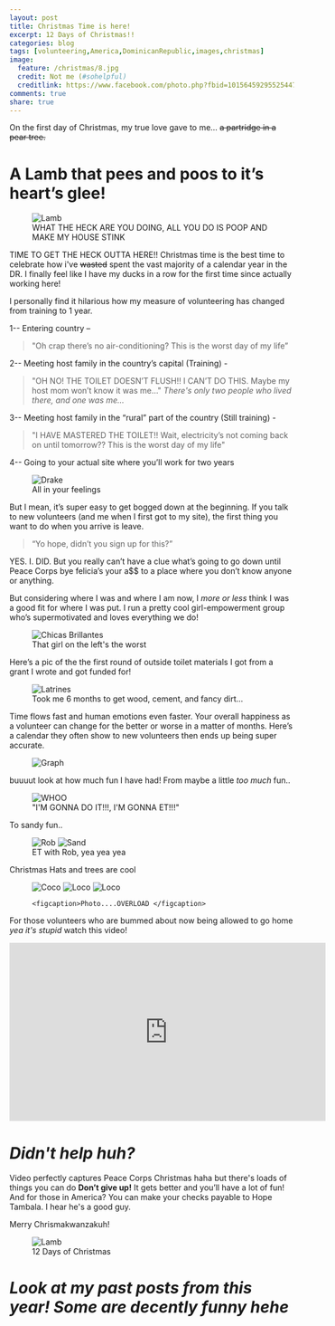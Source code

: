 ```yaml
---
layout: post
title: Christmas Time is here!
excerpt: 12 Days of Christmas!!
categories: blog
tags: [volunteering,America,DominicanRepublic,images,christmas]
image:
  feature: /christmas/8.jpg
  credit: Not me (#sohelpful)
  creditlink: https://www.facebook.com/photo.php?fbid=10156459295525447&set=a.10156459295210447.1073741852.543075446&type=3
comments: true
share: true
---
```

On the first day of Christmas, my true love gave to me…
	~~a partridge in a pear tree.~~

# A Lamb that pees and poos to it’s heart’s glee!

<!--[Lamb](/life-blog/images/3.jpg)-->
<figure> 	
	<img src="/life-blog/images/christmas/3.jpg" alt="Lamb">	
	<figcaption> WHAT THE HECK ARE YOU DOING, ALL YOU DO IS POOP AND MAKE MY HOUSE STINK
	</figcaption> 
</figure>


TIME TO GET THE HECK OUTTA HERE!!
Christmas time is the best time to celebrate how i've ~~wasted~~ spent the vast majority of a calendar year in the DR. I finally feel like I have my ducks in a row for the first time since actually working here!

I personally find it hilarious how my measure of volunteering has changed from training to 1 year.

1-- Entering country – 

>"Oh crap there’s no air-conditioning? This is the worst day of my life”

2-- Meeting host family in the country’s capital (Training) -

>"OH NO! THE TOILET DOESN’T FLUSH!! I CAN’T DO THIS. Maybe my host mom won’t know it was me…"
*There's only two people who lived there, and one was me...*

3-- Meeting host family in the “rural” part of the country (Still training) -

>"I HAVE MASTERED THE TOILET!! Wait, electricity’s not coming back on until tomorrow?? This is the worst day of my life"

4--	Going to your actual site where you’ll work for two years 
<!--[Drake](/life-blog/images/christmas/9.jpg)-->

<figure> 	
	<img src="/life-blog/images/christmas/9.jpg" alt="Drake">	
	<figcaption> All in your feelings
	</figcaption> 
</figure>

But I mean, it’s super easy to get bogged down at the beginning. If you talk to new volunteers (and me when I first got to my site), the first thing you want to do when you arrive is leave. 

>“Yo hope, didn’t you sign up for this?”

YES. I. DID. But you really can’t have a clue what’s going to go down until Peace Corps bye felicia’s your a$$ to a place where you don’t know anyone or anything. 

But considering where I was and where I am now, I *more or less* think I was a good fit for where I was put. I run a pretty cool girl-empowerment group who’s supermotivated and loves everything we do!
<!--[Chicas Brillantes](/life-blog/images/christmas/1.jpg) -->
<figure> 	
	<img src="/life-blog/images/christmas/1.jpg" alt="Chicas Brillantes">	
	<figcaption> That girl on the left's the worst
	</figcaption> 
</figure>

Here’s a pic of the the first round of outside toilet materials I got from a grant I wrote and got funded for! 
<!--[Latrines](/life-blog/images/christmas/2.jpg)-->
<figure> 	
	<img src="/life-blog/images/christmas/2.jpg" alt="Latrines">	
	<figcaption> Took me 6 months to get wood, cement, and fancy dirt...
	</figcaption> 
</figure>

Time flows fast and human emotions even faster. Your overall happiness as a volunteer can change for the better or worse in a matter of months. Here’s a calendar they often show to new volunteers then ends up being super accurate.

<figure> 	
	<img src="/life-blog/images/christmas/10.jpg" alt="Graph">	 
</figure>

buuuut look at how much fun I have had! 
From maybe a little *too much* fun..
<!--[ET](/life-blog/images/christmas/11.jpg) -->

<figure>
	<img src="/life-blog/images/christmas/11.jpg" alt="WHOO">
	<figcaption> "I'M GONNA DO IT!!!, I'M GONNA ET!!!" </figcaption>
</figure>

To sandy fun..
<figure class="half"> 	
	<img src="/life-blog/images/christmas/16.jpg" alt="Rob">
	<img src="/life-blog/images/christmas/13.jpg" alt="Sand">	
	<figcaption> ET with Rob, yea yea yea</figcaption> 
</figure>

Christmas Hats and trees are cool
<figure class="third"> 	
	<img src="/life-blog/images/christmas/15.jpg" alt="Coco"> 
	<img src="/life-blog/images/christmas/17.jpg" alt ="Loco">
	<img src="/life-blog/images/christmas/14.jpg" alt ="Loco">	
	
	<figcaption>Photo....OVERLOAD </figcaption> 
</figure>

For those volunteers who are bummed about now being allowed to go home *yea it's stupid* watch this video!

<iframe width="560" height="315" src="https://www.youtube.com/embed/GPG3zSgm_Qo" frameborder="0" allowfullscreen></iframe>




# *Didn't help huh?*

Video perfectly captures Peace Corps Christmas haha but there's loads of things you can do **Don’t give up!** It gets better and you’ll have a lot of fun!
And for those in America? You can make your checks payable to Hope Tambala. I hear he's a good guy.




Merry Chrismakwanzakuh!
<figure> 	
	<img src="/life-blog/images/christmas/12.jpg" alt="Lamb"> 	
	<figcaption>12 Days of Christmas</figcaption> 
</figure>


# *Look at my past posts from this year! Some are decently funny hehe*

